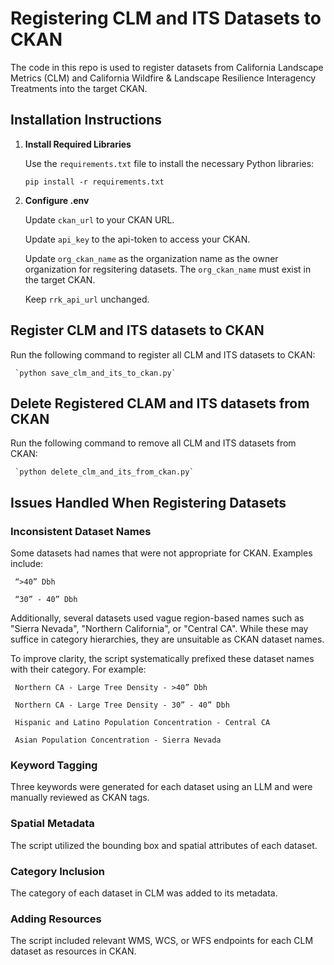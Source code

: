 # Registering CLM and ITS Datasets to CKAN

The code in this repo is used to register datasets from California Landscape Metrics (CLM) and California Wildfire & Landscape Resilience Interagency Treatments into the target CKAN.

## Installation Instructions

1. **Install Required Libraries**  

   Use the `requirements.txt` file to install the necessary Python libraries:
   
   `pip install -r requirements.txt`

3. **Configure .env**

   Update `ckan_url` to your CKAN URL.

   Update `api_key` to the api-token to access your CKAN.	

   Update `org_ckan_name` as the organization name as the owner organization for regsitering datasets. The `org_ckan_name` must exist in the target CKAN.

   Keep `rrk_api_url` unchanged.

## Register CLM and ITS datasets to CKAN

   Run the following command to register all CLM and ITS datasets to CKAN:

   	 `python save_clm_and_its_to_ckan.py`

## Delete Registered CLAM and ITS datasets from CKAN

   Run the following command to remove all CLM and ITS datasets from CKAN:

   	 `python delete_clm_and_its_from_ckan.py`


## Issues Handled When Registering Datasets

### Inconsistent Dataset Names
Some datasets had names that were not appropriate for CKAN. Examples include:

     “>40” Dbh
     
     “30” - 40” Dbh

Additionally, several datasets used vague region-based names such as "Sierra Nevada", "Northern California", or "Central CA". While these may suffice in category hierarchies, they are unsuitable as CKAN dataset names.

To improve clarity, the script systematically prefixed these dataset names with their category. For example:

     Northern CA - Large Tree Density - >40” Dbh

     Northern CA - Large Tree Density - 30” - 40” Dbh

     Hispanic and Latino Population Concentration - Central CA

     Asian Population Concentration - Sierra Nevada


### Keyword Tagging

Three keywords were generated for each dataset using an LLM and were manually reviewed as CKAN tags.

### Spatial Metadata

The script utilized the bounding box and spatial attributes of each dataset.

### Category Inclusion

The category of each dataset in CLM was added to its metadata.

### Adding Resources

The script included relevant WMS, WCS, or WFS endpoints for each CLM dataset as resources in CKAN.